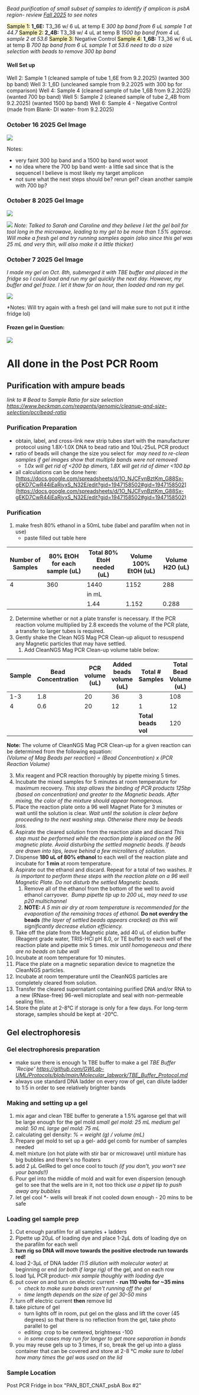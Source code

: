 *Bead purification of small subset of samples to identify if amplicon is psbA region- review [Fall 2025](../../Notes/Meeting%20Notes/Fall%202025.md) to see notes*

<mark style="background: #FFF3A3A6;">Sample 1:</mark> **1_6E:** T3_36 w/ 6 uL at temp E *300 bp band from 6 uL sample 1 at 44.7*
<mark style="background: #FFF3A3A6;">Sample 2:</mark> **2_4B:** T3_38 w/ 4 uL at temp B *1500 bp band from 4 uL sample 2 at 53.6*
<mark style="background: #FFF3A3A6;">Sample 3:</mark> Negative Control 
<mark style="background: #FFF3A3A6;">Sample 4:</mark> **1_6B:** T3_36 w/ 6 uL at temp B *700 bp band from 6 uL sample 1 at 53.6* 
	*need to do a size selection with beads to remove 300 bp band* 
#### Well Set up 
Well 2: Sample 1 (cleaned sample of tube 1_6E from 9.2.2025) (wanted 300 bp band)
Well 3: 1_6D (uncleaned sample from 9.2.2025 with 300 bp for comparison) 
Well 4: Sample 4 (cleaned sample of tube 1_6B from 9.2.2025) (wanted 700 bp band)
Well 5: Sample 2 (cleaned sample of tube 2_4B from 9.2.2025)  (wanted 1500 bp band)
Well 6: Sample 4 - Negative Control (made from Blank- DI water- from 9.2.2025)

### October 16 2025 Gel Image 
![](psbA%20Gel%20Images/Oct16_2025_Gel.png)

Notes:
- very faint 300 bp band and a 1500 bp band woot woot 
- no idea where the 700 bp band went- a little sad since that is the sequenceI I believe is most likely my target amplicon
- not sure what the next steps should be? rerun gel? clean another sample with 700 bp? 

### October 8 2025 Gel Image
![](psbA%20Gel%20Images/Oct8_2025_Gel_1.png)

![](psbA%20Gel%20Images/Oct8_2025_Gel_2.png)
*Note: Talked to Sarah and Caroline and they believe I let the gel boil for tool long in the microwave, leading to my gel to be more than 1.5% agarose. Will make a fresh gel and try running samples again (also since this gel was 25 mL and very thin, will also make it a little thicker)*

### October 7 2025 Gel Image
*I made my gel on Oct. 8th, submerged it with TBE buffer and placed in the fridge so I could load and run my gel quickly the next day. However, my buffer and gel froze. I let it thaw for an hour, then loaded and ran my gel.* 

![](psbA%20Gel%20Images/Oct7_2025_Gel.png)

*Notes: Will try again with a fresh gel (and will make sure to not put it inthe fridge lol) 

#### Frozen gel in Question: 
![](psbA%20Gel%20Images/Oct8_2025_Frozen_Gel.jpg)


# All done in the Post PCR Room
## Purification with ampure beads
*link to # Bead to Sample Ratio for size selection https://www.beckman.com/reagents/genomic/cleanup-and-size-selection/pcr/bead-ratio* 
### Purification Preparation
- obtain, label, and cross-link new strip tubes start with the manufacturer protocol using 1.8X-1.0X DNA to bead ratio and 10uL-25uL PCR product 
- ratio of beads will change the size you select for 
	*may need to re-clean samples if gel images show that multiple bands were not removed*
	- *1.0x will get rid of <200 bp dimers, 1.8X will get rid of dimer <100 bp* 
- all calculations can be done here: [https://docs.google.com/spreadsheets/d/1O_NJCFvnBztKm_G88Sx-gEKD7CwR44iEaRjyxS_N32E/edit?gid=1947158502#gid=1947158502](https://docs.google.com/spreadsheets/d/1O_NJCFvnBztKm_G88Sx-gEKD7CwR44iEaRjyxS_N32E/edit?gid=1947158502#gid=1947158502)

### Purification 
1. make fresh 80% ethanol in a 50mL tube (label and parafilm when not in use)
    - paste filled out table here

| Number of Samples | 80% EtOH for each sample (uL) | Total 80% EtoH needed (uL) | Volume 100% EtOH (uL) | Volume H2O (uL) |
| ----------------- | ----------------------------- | -------------------------- | --------------------- | --------------- |
| 4                 | 360                           | 1440                       | 1152                  | 288             |
|                   |                               | in mL                      |                       |                 |
|                   |                               | 1.44                       | 1.152                 | 0.288           |

2. Determine whether or not a plate transfer is necessary. If the PCR reaction volume multiplied by 2.8 exceeds the volume of the PCR plate, a transfer to larger tubes is required.
3. Gently shake the Clean NGS Mag PCR Clean-up aliquot to resuspend any Magnetic particles that may have settled.
    1. Add CleanNGS Mag PCR Clean-up volume table below:

| Sample | Bead Concentration | PCR volume (uL) | Added beads volume (uL) | Total # Samples     | Total Bead Volume (uL) |
| ------ | ------------------ | --------------- | ----------------------- | ------------------- | ---------------------- |
| 1-3    | 1.8                | 20              | 36                      | 3                   | 108                    |
| 4      | 0.6                | 20              | 12                      | 1                   | 12                     |
|        |                    |                 |                         | **Total beads vol** | 120                    |
**Note:** The volume of CleanNGS Mag PCR Clean-up for a given reaction can be determined from the following equation:  
_(Volume of Mag Beads per reaction) = (Bead Concentration) x (PCR Reaction Volume)_

3. Mix reagent and PCR reaction thoroughly by pipette mixing 5 times.
4. Incubate the mixed samples for 5 minutes at room temperature for maximum recovery. 
	*This step allows the binding of PCR products 125bp (based on concentration) and greater to the Magnetic beads. After mixing, the color of the mixture should appear homogenous.*
5. Place the reaction plate onto a 96 well Magnet Plate for 3 minutes or wait until the solution is clear.
	*Wait until the solution is clear before proceeding to the next washing step. Otherwise there may be beads loss.*
6. Aspirate the cleared solution from the reaction plate and discard
	*This step must be performed while the reaction plate is placed on the 96 magnetic plate. Avoid disturbing the settled magnetic beads. If beads are drawn into tips, leave behind a few microliters of solution.*
7. Dispense **180 uL of 80% ethanol** to each well of the reaction plate and incubate for **1 min** at room temperature. 
8. Aspirate out the ethanol and discard. Repeat for a total of two washes. 
	*It is important to perform these steps with the reaction plate on a 96 well Magnetic Plate. Do not disturb the settled Magnetic beads.*
    1. Remove all of the ethanol from the bottom of the well to avoid ethanol carryover. 
	    *Bump pipette tip up to 200 uL, may need to use p20 multichannel*
    2. **NOTE:** *A 5 min air dry at room temperature is recommended for the evaporation of the remaining traces of ethanol.* **Do not overdry the beads** *(the layer of settled beads appears cracked) as this will significantly decrease elution efficiency.*
9. Take off the plate from the Magnetic plate, add 40 uL of elution buffer (Reagent grade water, TRIS-HCl pH 8.0, or TE buffer) to each well of the reaction plate and pipette mix 5 times.
    *mix until homogeneous and there are no beads on tube wall*
10. Incubate at room temperature for 10 minutes.
11. Place the plate on a magnetic separation device to magnetize the CleanNGS particles. 
12. Incubate at room temperature until the CleanNGS particles are completely cleared from solution.
13. Transfer the cleared supernatant containing purified DNA and/or RNA to a new (RNase-free) 96-well microplate and seal with non-permeable sealing film.
14. Store the plate at 2-8°C if storage is only for a few days. For long-term storage, samples should be kept at -20°C.

## Gel electrophoresis 

### Gel electrophoresis preparation
- make sure there is enough 1x TBE buffer to make a gel
	*TBE Buffer 'Recipe' https://github.com/GWLab-UML/Protocols/blob/main/Molecular_labwork/TBE_Buffer_Protocol.md*
- always use standard DNA ladder on every row of gel, can dilute ladder to 1:5 in order to see relatively brighter bands

### Making and setting up a gel
1. mix agar and clean TBE buffer to generate a 1.5% agarose gel that will be large enough for the gel mold
	*small gel mold: 25 mL
	medium gel mold: 50 mL
	large gel mold: 75 mL*
2. calculating gel density:
    *% = weight (g) / volume (mL)*
3. Prepare gel mold to set up a gel- add gel comb for number of samples needed
4. melt mixture (on hot plate with stir bar or microwave) until mixture has big bubbles and there's no floaters
5. add 2 µL GelRed to gel once cool to touch *(if you don't, you won't see your bands!!)*
6. Pour gel into the middle of mold and wait for even dispersion (enough gel to see that the wells are in it, not too thick
	*use a pipet tip to push away any bubbles* 
7. let gel cool *- wells will break if not cooled down enough - 20 mins to be safe

### Loading gel sample prep
1. Cut enough parafilm for all samples + ladders
2. Pipette up 20µL of loading dye and place 1-2µL dots of loading dye on the parafilm for each well
3. **turn rig so DNA will move towards the positive electrode run towards red!**
4. load 2-3µL of DNA ladder *(1:5 dilution with molecular water)* at beginning or end *(or both if large rig)* of the gel, and on each row
5. load 1µL PCR product- *mix sample thoughly with loading dye*
6. put cover on and turn on electric current - **run 110 volts for ~35 mins**
    - *check to make sure bands aren't running off the gel*
    - *time length depends on the size of gel 30-50 mins*
7. turn off electric current **then** remove lid
8. take picture of gel 
    - turn lights off in room, put gel on the glass and lift the cover (45 degrees) so that there is no reflection from the gel, take photo parallel to gel
    - editing: crop to be centered, brightness -100
    - *in some cases may run for longer to get more separation in bands*
9. you may reuse gels up to 3 times, if so, break the gel up into a glass container that can be covered and store at 2-8 °C 
	*make sure to label how many times the gel was used on the lid*

### Sample Location 
Post PCR Fridge in box "PAN_BDT_CNAT_psbA Box #2"
